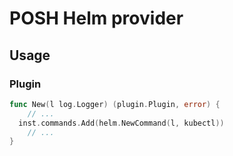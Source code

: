 # POSH Helm provider

## Usage

### Plugin

```go
func New(l log.Logger) (plugin.Plugin, error) {
	// ...
  inst.commands.Add(helm.NewCommand(l, kubectl))
	// ...
}
```
